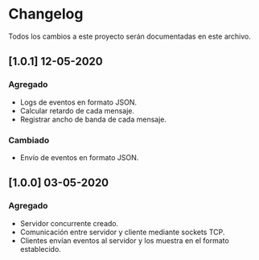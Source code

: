 # Changelog
Todos los cambios a este proyecto serán documentadas en este archivo.

## [1.0.1] 12-05-2020
### Agregado
- Logs de eventos en formato JSON.
- Calcular retardo de cada mensaje.
- Registrar ancho de banda de cada mensaje.
### Cambiado
- Envío de eventos en formato JSON.


## [1.0.0] 03-05-2020
### Agregado
- Servidor concurrente creado.
- Comunicación entre servidor y cliente mediante sockets TCP.
- Clientes envían eventos al servidor y los muestra en el formato establecido.